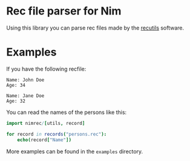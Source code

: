 # Rec file parser for Nim

Using this library you can parse rec files made by the
[recutils](https://www.gnu.org/software/recutils/) software.

# Examples

If you have the following recfile:

```
Name: John Doe
Age: 34

Name: Jane Doe
Age: 32
```

You can read the names of the persons like this:

```nim
import nimrec/[utils, record]

for record in records("persons.rec"):
    echo(record["Name"])
```

More examples can be found in the `examples` directory.
